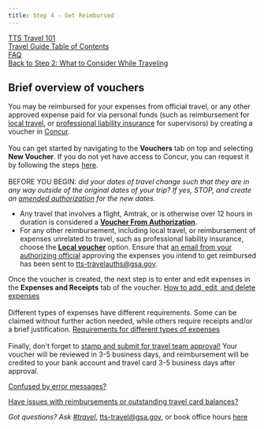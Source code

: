 ```yaml
---
title: Step 4 - Get Reimbursed
---
```


[TTS Travel 101](https://handbook.18f.gov/travel-101/) <br>
[Travel Guide Table of Contents](/travel-guide-table-of-contents) <br>
[FAQ](/travel-guide-faq) <br>
[Back to Step 2: What to Consider While Traveling](/travel-guide-2-travel)


## Brief overview of vouchers

You may be reimbursed for your expenses from official travel, or any other approved expense paid for via personal funds (such as reimbursement for [local travel](/travel-guide-faq/#How-do-I-create-a-local-or-miscellaneous-voucher), or [professional liability insurance](/travel-guide-faq/#How-can-I-get-reimbursed-for-professional-liability-insurance) for supervisors) by creating a voucher in [Concur](travel.gsa.gov). <br>
<br>
You can get started by navigating to the **Vouchers** tab on top and selecting **New Voucher**. If you do not yet have access to Concur, you can request it by following the steps [here](/first-time-travel-get-in-concur).<br>
<br>
BEFORE YOU BEGIN: _did your dates of travel change such that they are in any way outside of the original dates of your trip? If yes, STOP, and create an [amended authorization](/travel-guide-A-amended-authorizations) for the new dates._

* Any travel that involves a flight, Amtrak, or is otherwise over 12 hours in duration is considered a **[Voucher From Authorization](/travel-guide-faq/#how-do-i-create-a-voucher-from-authorization)**.
* For any other reimbursement, including local travel, or reimbursement of expenses unrelated to travel, such as professional liability insurance, choose the **[Local voucher](/travel-guide-faq/#how-do-i-create-a-local-or-miscellaneous-voucher)** option. Ensure that [an email from your authorizing official](/travel-guide-faq/#How-to-secure-authorizing-official-approval) approving the expenses you intend to get reimbursed has been sent to tts-travelauths@gsa.gov.

Once the voucher is created, the next step is to enter and edit expenses in the **Expenses and Receipts** tab of the voucher. [How to add, edit, and delete expenses](/travel-guide-faq/#how-to-add-edit-or-delete-expenses) <br>
<br>
Different types of expenses have different requirements. Some can be claimed without further action needed, while others require receipts and/or a brief justification. [Requirements for different types of expenses](/travel-guide-faq/#When-are-receipts-or-further-justifications-required-to-claim-expenses) <br>
<br>
Finally, don't forget to [stamp and submit for travel team approval!](/travel-guide-faq/#how-to-stamp-and-submit-for-travel-team-approval) Your voucher will be reviewed in 3-5 business days, and reimbursement will be credited to your bank account and travel card 3-5 business days after approval.

[Confused by error messages?](https://docs.google.com/document/d/1zD020XAXRIpuXPKgY0zadLBNJmBaRj_29-DhClrkZAo/edit)

[Have issues with reimbursements or outstanding travel card balances?](/travel-guide-faq/#issues-with-reimbursement)

*Got questions? Ask [#travel](https://gsa-tts.slack.com/messages/travel)*, [tts-travel@gsa.gov](mailto:tts-travel@gsa.gov), or book office hours [here](https://sites.google.com/a/gsa.gov/tts-office-hours/)
